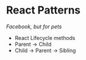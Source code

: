 # React Patterns

_Facebook, but for pets_

- React Lifecycle methods
- Parent -> Child
- Child -> Parent -> Sibling
